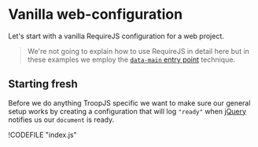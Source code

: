 # Vanilla web-configuration

Let's start with a vanilla RequireJS configuration for a web project.

> We're not going to explain how to use RequireJS in detail here but in these examples we employ the [`data-main` entry point](http://requirejs.org/docs/api.html#data-main) technique.

## Starting fresh

Before we do anything TroopJS specific we want to make sure our general setup works by creating a configuration that will log `"ready"` when [jQuery](http://jquery.com/) notifies us our `document` is ready.

!CODEFILE "index.js"